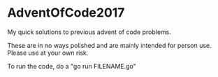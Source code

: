 # AdventOfCode2017
My quick solutions to previous advent of code problems.

These are in no ways polished and are mainly intended for person use. Please use at your own risk.

To run the code, do a "go run FILENAME.go"
